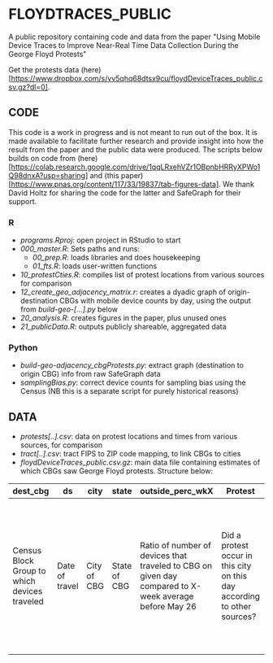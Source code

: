 # FLOYDTRACES_PUBLIC
A public repository containing code and data from the paper "Using Mobile Device Traces to Improve Near-Real Time Data Collection During the George Floyd Protests"

Get the protests data (here)[https://www.dropbox.com/s/vv5qhq68dtsx9cu/floydDeviceTraces_public.csv.gz?dl=0].


## CODE

This code is a work in progress and is not meant to run out of the box. It is made available to facilitate further research and provide insight into how the result from the paper and the public data were produced. The scripts below builds on code from (here)[https://colab.research.google.com/drive/1qqLRxehVZr1OBpnbHRRyXPWo1Q98dnxA?usp=sharing] and (this paper)[https://www.pnas.org/content/117/33/19837/tab-figures-data]. We thank David Holtz for sharing the code for the latter and SafeGraph for their support. 

### R 
* *programs.Rproj*: open project in RStudio to start
* *000_master.R*: Sets paths and runs:
  * *00_prep.R*: loads libraries and does housekeeping
  * *01_fts.R*: loads user-written functions
* *10_protestCties.R*: compiles list of protest locations from various sources for comparison
* *12_create_geo_adjacency_matrix.r*: creates a dyadic graph of origin-destination CBGs with mobile device counts by day, using the output from *build-geo-[...].py* below
* *20_analysis.R*: creates figures in the paper, plus unused ones
* *21_publicData.R*: outputs publicly shareable, aggregated data

### Python
* *build-geo-adjacency_cbgProtests.py*: extract graph (destination to origin CBG) info from raw SafeGraph data
* *samplingBias.py*: correct device counts for sampling bias using the Census (NB this is a separate script for purely historical reasons)

## DATA

* *protests[..].csv*: data on protest locations and times from various sources, for comparison
* *tract[..].csv*: tract FIPS to ZIP code mapping, to link CBGs to cities
* *floydDeviceTraces_public.csv.gz*: main data file containing estimates of which CBGs saw George Floyd protests. Structure below:

| dest_cbg                                     | ds             | city        | state        | outside_perc_wkX                                                                                      | Protest                                                                  | protEver                                                                                 | xcoord   | ycoord    | outside_perc_wkX_aboveY                                                                                                                                                                                                                                                                                                                 |
|----------------------------------------------|----------------|-------------|--------------|-------------------------------------------------------------------------------------------------------|--------------------------------------------------------------------------|------------------------------------------------------------------------------------------|----------|-----------|-----------------------------------------------------------------------------------------------------------------------------------------------------------------------------------------------------------------------------------------------------------------------------------------------------------------------------------------|
| Census Block Group to which devices traveled | Date of travel | City of CBG | State of CBG | Ratio of number of devices that traveled to CBG on given day compared to X-week average before May 26 | Did a protest occur in this city on this day according to other sources? | Did a protest "ever" (in the May 26-June 6 period) occur here according to other sources | Latitude | Longitude | Dummy for whether device ratio surge compared to average X weeks before May 26 was above Y, where Y = 200,300,400,500. For a threshold of e.g. 200, any CBG that sees a number of devices on a given day after May 26 that is more than 2x the average number of devices in the X weeks before May 26 is denoted as a protest location. |

